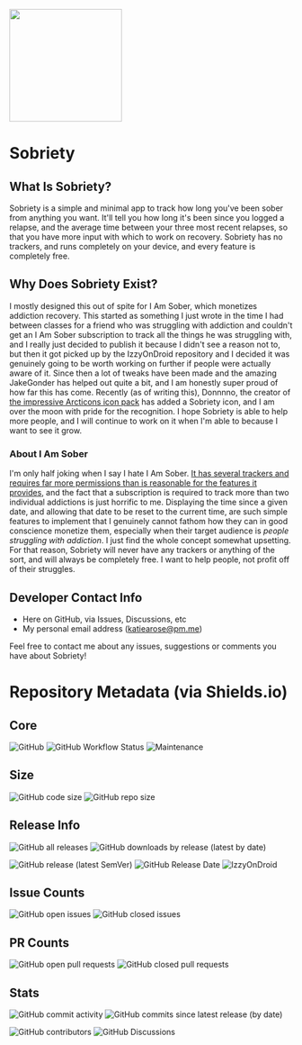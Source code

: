 <a href="https://apt.izzysoft.de/fdroid/index/apk/com.katiearose.sobriety"><img src="https://gitlab.com/IzzyOnDroid/repo/-/raw/master/assets/IzzyOnDroid.png" width="200em"/></a>

# Sobriety

## What Is Sobriety?

Sobriety is a simple and minimal app to track how long you've been sober from anything you want. It'll tell you how long it's been since you logged a relapse, and the average time between your three most recent relapses, so that you have more input with which to work on recovery. Sobriety has no trackers, and runs completely on your device, and every feature is completely free.

## Why Does Sobriety Exist?

I mostly designed this out of spite for I Am Sober, which monetizes addiction recovery. This started as something I just wrote in the time I had between classes for a friend who was struggling with addiction and couldn't get an I Am Sober subscription to track all the things he was struggling with, and I really just decided to publish it because I didn't see a reason not to, but then it got picked up by the IzzyOnDroid repository and I decided it was genuinely going to be worth working on further if people were actually aware of it. Since then a lot of tweaks have been made and the amazing JakeGonder has helped out quite a bit, and I am honestly super proud of how far this has come. Recently (as of writing this),  Donnnno, the creator of [the impressive Arcticons icon pack](https://github.com/Donnnno/Arcticons) has added a Sobriety icon, and I am over the moon with pride for the recognition. I hope Sobriety is able to help more people, and I will continue to work on it when I'm able to because I want to see it grow.

### About I Am Sober

I'm only half joking when I say I hate I Am Sober. [It has several trackers and requires far more permissions than is reasonable for the features it provides](https://reports.exodus-privacy.eu.org/en/reports/com.thehungrywasp.iamsober/latest/), and the fact that a subscription is required to track more than two individual addictions is just horrific to me. Displaying the time since a given date, and allowing that date to be reset to the current time, are such simple features to implement that I genuinely cannot fathom how they can in good conscience monetize them, especially when their target audience is *people struggling with addiction*. I just find the whole concept somewhat upsetting. For that reason, Sobriety will never have any trackers or anything of the sort, and will always be completely free. I want to help people, not profit off of their struggles.

## Developer Contact Info
- Here on GitHub, via Issues, Discussions, etc
- My personal email address (katiearose@pm.me)

Feel free to contact me about any issues, suggestions or comments you have about Sobriety!

# Repository Metadata (via Shields.io)
## Core
![GitHub](https://img.shields.io/github/license/KiARC/Sobriety?style=for-the-badge?)
![GitHub Workflow Status](https://img.shields.io/github/workflow/status/KiARC/Sobriety/Android%20CI?label=CI&style=for-the-badge?)
![Maintenance](https://img.shields.io/maintenance/yes/2022?style=for-the-badge?)
## Size
![GitHub code size](https://img.shields.io/github/languages/code-size/KiARC/Sobriety?style=for-the-badge?)
![GitHub repo size](https://img.shields.io/github/repo-size/KiARC/Sobriety?style=for-the-badge?)
## Release Info
![GitHub all releases](https://img.shields.io/github/downloads/KiARC/Sobriety/total?style=for-the-badge&label=Downloads%20%28All%20Releases%29?)
![GitHub downloads by release (latest by date)](https://img.shields.io/github/downloads/KiARC/Sobriety/latest/total?style=for-the-badge&label=Downloads%20%28Latest%20Release%29?)

![GitHub release (latest SemVer)](https://img.shields.io/github/v/release/KiARC/Sobriety?label=Latest%20Release&sort=semver&style=for-the-badge?)
![GitHub Release Date](https://img.shields.io/github/release-date/KiARC/Sobriety?label=Latest%20Release%20Date&style=for-the-badge&sort=semver?)
![IzzyOnDroid](https://img.shields.io/endpoint?url=https://apt.izzysoft.de/fdroid/api/v1/shield/com.katiearose.sobriety&label=IzzyOnDroid&style=for-the-badge?)
## Issue Counts
![GitHub open issues](https://img.shields.io/github/issues-raw/KiARC/Sobriety?style=for-the-badge?)
![GitHub closed issues](https://img.shields.io/github/issues-closed-raw/KiARC/Sobriety?style=for-the-badge?)
## PR Counts
![GitHub open pull requests](https://img.shields.io/github/issues-pr-raw/KiARC/Sobriety?style=for-the-badge?)
![GitHub closed pull requests](https://img.shields.io/github/issues-pr-closed-raw/KiARC/Sobriety?style=for-the-badge?)
## Stats
![GitHub commit activity](https://img.shields.io/github/commit-activity/w/KiARC/Sobriety?style=for-the-badge?)
![GitHub commits since latest release (by date)](https://img.shields.io/github/commits-since/KiARC/Sobriety/latest?style=for-the-badge?)

![GitHub contributors](https://img.shields.io/github/contributors/KiARC/Sobriety?style=for-the-badge?)
![GitHub Discussions](https://img.shields.io/github/discussions/KiARC/Sobriety?style=for-the-badge?)
